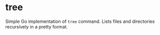 # tree

Simple Go implementation of `tree` command. Lists files and directories recursively in a
pretty format.
